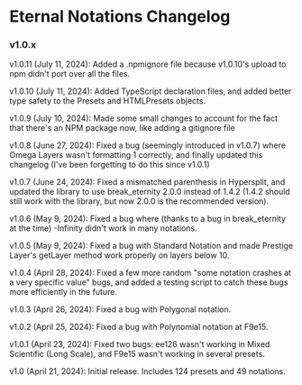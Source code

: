 # Eternal Notations Changelog

### v1.0.x

v1.0.11 (July 11, 2024): Added a .npmignore file because v1.0.10's upload to npm didn't port over all the files.

v1.0.10 (July 11, 2024): Added TypeScript declaration files, and added better type safety to the Presets and HTMLPresets objects.

v1.0.9 (July 10, 2024): Made some small changes to account for the fact that there's an NPM package now, like adding a gitignore file

v1.0.8 (June 27, 2024): Fixed a bug (seemingly introduced in v1.0.7) where Omega Layers wasn't formatting 1 correctly, and finally updated this changelog (I've been forgetting to do this since v1.0.1)

v1.0.7 (June 24, 2024): Fixed a mismatched parenthesis in Hypersplit, and updated the library to use break_eternity 2.0.0 instead of 1.4.2 (1.4.2 should still work with the library, but now 2.0.0 is the recommended version).

v1.0.6 (May 9, 2024): Fixed a bug where (thanks to a bug in break_eternity at the time) -Infinity didn't work in many notations.

v1.0.5 (May 9, 2024): Fixed a bug with Standard Notation and made Prestige Layer's getLayer method work properly on layers below 10.

v1.0.4 (April 28, 2024): Fixed a few more random "some notation crashes at a very specific value" bugs, and added a testing script to catch these bugs more efficiently in the future.

v1.0.3 (April 26, 2024): Fixed a bug with Polygonal notation.

v1.0.2 (April 25, 2024): Fixed a bug with Polynomial notation at F9e15.

v1.0.1 (April 23, 2024): Fixed two bugs: ee126 wasn't working in Mixed Scientific (Long Scale), and F9e15 wasn't working in several presets.

v1.0 (April 21, 2024): Initial release. Includes 124 presets and 49 notations.